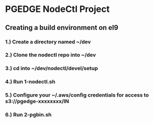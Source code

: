 # PGEDGE NodeCtl Project


## Creating a build environment on el9

### 1.) Create a directory named ~/dev

### 2.) Clone the nodectl repo into ~/dev

### 3.) cd into ~/dev/nodectl/devel/setup

### 4.) Run 1-nodectl.sh

### 5.) Configure your ~/.aws/config credentials for access to s3://pgedge-xxxxxxxx/IN

### 6.) Run 2-pgbin.sh

